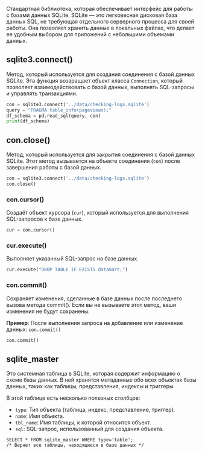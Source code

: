 
Стандартная библиотека, которая обеспечивает интерфейс для работы с базами данных SQLite. SQLite — это легковесная дисковая база данных SQL, не требующая отдельного серверного процесса для своей работы. Она позволяет хранить данные в локальных файлах, что делает ее удобным выбором для приложений с небольшими объемами данных.

## sqlite3.connect()

Метод, который используется для создания соединения с базой данных SQLite. Эта функция возвращает объект класса `Connection`, который позволяет взаимодействовать с базой данных, выполнять SQL-запросы и управлять транзакциями.

```Python
con = sqlite3.connect('../data/checking-logs.sqlite')
query = "PRAGMA table_info(pageviews);"
df_schema = pd.read_sql(query, con)
print(df_schema)
```

## con.close()

Метод, который используется для закрытия соединения с базой данных SQLite. Этот метод вызывается на объекте соединения (`con`) после завершения работы с базой данных.

```Python
con = sqlite3.connect('../data/checking-logs.sqlite')
con.close()
```

### con.cursor()

Создаёт объект курсора (`cur`), который используется для выполнения SQL-запросов к базе данных.

```Python
cur = con.cursor()
```

### cur.execute()

Выполняет указанный SQL-запрос на базе данных.

```Python
cur.execute("DROP TABLE IF EXISTS datamart;")
```

### con.commit()

Сохраняет изменения, сделанные в базе данных после последнего вызова метода commit(). Если вы не вызываете этот метод, ваши изменения не будут сохранены.

**Пример**: После выполнения запроса на добавление или изменение данных: `con.commit()`

```Python
con.commit()
```

## sqlite_master

Это системная таблица в SQLite, которая содержит информацию о схеме базы данных. В ней хранятся метаданные обо всех объектах базы данных, таких как таблицы, представления, индексы и триггеры.

В этой таблице есть несколько полезных столбцов:
- `type`: Тип объекта (таблица, индекс, представление, триггер).
- `name`: Имя объекта.
- `tbl_name`: Имя таблицы, к которой относится объект.
- `sql`: SQL-запрос, использованный для создания объекта.

```SQLite
SELECT * FROM sqlite_master WHERE type='table';
/* Вернет все таблицы, находящиеся в базе данных */
```

